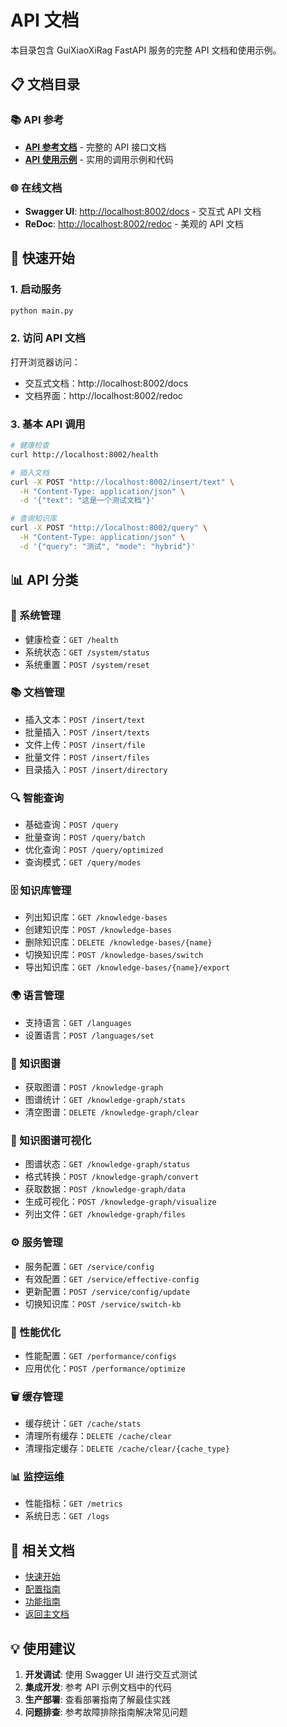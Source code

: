 # API 文档

本目录包含 GuiXiaoXiRag FastAPI 服务的完整 API 文档和使用示例。

## 📋 文档目录

### 📚 API 参考
- **[API 参考文档](API_REFERENCE.md)** - 完整的 API 接口文档
- **[API 使用示例](API_EXAMPLES.md)** - 实用的调用示例和代码

### 🌐 在线文档
- **Swagger UI**: [http://localhost:8002/docs](http://localhost:8002/docs) - 交互式 API 文档
- **ReDoc**: [http://localhost:8002/redoc](http://localhost:8002/redoc) - 美观的 API 文档

## 🚀 快速开始

### 1. 启动服务
```bash
python main.py
```

### 2. 访问 API 文档
打开浏览器访问：
- 交互式文档：http://localhost:8002/docs
- 文档界面：http://localhost:8002/redoc

### 3. 基本 API 调用
```bash
# 健康检查
curl http://localhost:8002/health

# 插入文档
curl -X POST "http://localhost:8002/insert/text" \
  -H "Content-Type: application/json" \
  -d '{"text": "这是一个测试文档"}'

# 查询知识库
curl -X POST "http://localhost:8002/query" \
  -H "Content-Type: application/json" \
  -d '{"query": "测试", "mode": "hybrid"}'
```

## 📊 API 分类

### 🔧 系统管理
- 健康检查：`GET /health`
- 系统状态：`GET /system/status`
- 系统重置：`POST /system/reset`

### 📚 文档管理
- 插入文本：`POST /insert/text`
- 批量插入：`POST /insert/texts`
- 文件上传：`POST /insert/file`
- 批量文件：`POST /insert/files`
- 目录插入：`POST /insert/directory`

### 🔍 智能查询
- 基础查询：`POST /query`
- 批量查询：`POST /query/batch`
- 优化查询：`POST /query/optimized`
- 查询模式：`GET /query/modes`

### 🗄️ 知识库管理
- 列出知识库：`GET /knowledge-bases`
- 创建知识库：`POST /knowledge-bases`
- 删除知识库：`DELETE /knowledge-bases/{name}`
- 切换知识库：`POST /knowledge-bases/switch`
- 导出知识库：`GET /knowledge-bases/{name}/export`

### 🌍 语言管理
- 支持语言：`GET /languages`
- 设置语言：`POST /languages/set`

### 🧠 知识图谱
- 获取图谱：`POST /knowledge-graph`
- 图谱统计：`GET /knowledge-graph/stats`
- 清空图谱：`DELETE /knowledge-graph/clear`

### 🎨 知识图谱可视化
- 图谱状态：`GET /knowledge-graph/status`
- 格式转换：`POST /knowledge-graph/convert`
- 获取数据：`POST /knowledge-graph/data`
- 生成可视化：`POST /knowledge-graph/visualize`
- 列出文件：`GET /knowledge-graph/files`

### ⚙️ 服务管理
- 服务配置：`GET /service/config`
- 有效配置：`GET /service/effective-config`
- 更新配置：`POST /service/config/update`
- 切换知识库：`POST /service/switch-kb`

### 🚀 性能优化
- 性能配置：`GET /performance/configs`
- 应用优化：`POST /performance/optimize`

### 🗑️ 缓存管理
- 缓存统计：`GET /cache/stats`
- 清理所有缓存：`DELETE /cache/clear`
- 清理指定缓存：`DELETE /cache/clear/{cache_type}`

### 📊 监控运维
- 性能指标：`GET /metrics`
- 系统日志：`GET /logs`

## 🔗 相关文档

- [快速开始](../getting-started/QUICK_START.md)
- [配置指南](../getting-started/CONFIGURATION_GUIDE.md)
- [功能指南](../features/README.md)
- [返回主文档](../README.md)

## 💡 使用建议

1. **开发调试**: 使用 Swagger UI 进行交互式测试
2. **集成开发**: 参考 API 示例文档中的代码
3. **生产部署**: 查看部署指南了解最佳实践
4. **问题排查**: 参考故障排除指南解决常见问题
